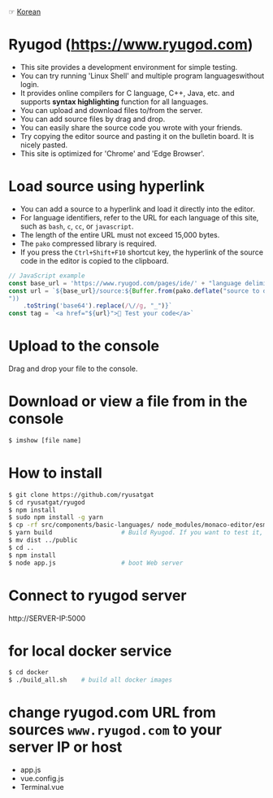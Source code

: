 ☞ [Korean](README_ko.md)

# Ryugod (https://www.ryugod.com)

- This site provides a development environment for simple testing.
- You can try running 'Linux Shell' and multiple program languages ​​without login.
- It provides online compilers for C language, C++, Java, etc. and supports **syntax highlighting** function for all languages.
- You can upload and download files to/from the server.
- You can add source files by drag and drop.
- You can easily share the source code you wrote with your friends.
- Try copying the editor source and pasting it on the bulletin board. It is nicely pasted.
- This site is optimized for 'Chrome' and 'Edge Browser'.

# Load source using hyperlink

- You can add a source to a hyperlink and load it directly into the editor.
- For language identifiers, refer to the URL for each language of this site, such as `bash`, `c`, `cc`, or `javascript`.
- The length of the entire URL must not exceed 15,000 bytes.
- The `pako` compressed library is required.
- If you press the `Ctrl+Shift+F10` shortcut key, the hyperlink of the source code in the editor is copied to the clipboard.

```js
// JavaScript example
const base_url = 'https://www.ryugod.com/pages/ide/' + "language delimiter"
const url = `${base_url}/source:${Buffer.from(pako.deflate("source to display
"))
    .toString('base64').replace(/\//g, "_")}`
const tag = `<a href="${url}">🚀 Test your code</a>`
```

# Upload to the console

Drag and drop your file to the console.

# Download or view a file from in the console

```sh
$ imshow [file name]
```

# How to install

```sh
$ git clone https://github.com/ryusatgat
$ cd ryusatgat/ryugod
$ npm install
$ sudo npm install -g yarn
$ cp -rf src/components/basic-languages/ node_modules/monaco-editor/esm/vs/basic-languages/       # copy syntax highlighting files
$ yarn build                   # Build Ryugod. If you want to test it, use "yarn serve" instead.
$ mv dist ../public
$ cd ..
$ npm install
$ node app.js                  # boot Web server
```

# Connect to ryugod server

http://SERVER-IP:5000

# for local docker service

```sh
$ cd docker
$ ./build_all.sh    # build all docker images
```

# change ryugod.com URL from sources `www.ryugod.com` to your server IP or host

- app.js
- vue.config.js
- Terminal.vue
